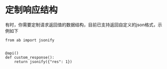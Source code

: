 # 定制响应结构

有时，你需要定制请求返回值的数据结构，目前已支持返回自定义的json格式，示例如下

```
from ab import jsonify


@api()
def custom_response():
    return jsonify({"res": 1})
```
